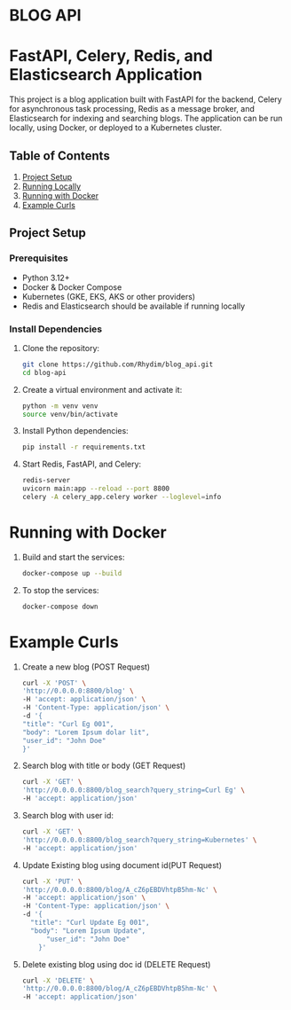 # BLOG API

# FastAPI, Celery, Redis, and Elasticsearch Application

This project is a blog application built with FastAPI for the backend, Celery for asynchronous task processing, Redis as a message broker, and Elasticsearch for indexing and searching blogs. The application can be run locally, using Docker, or deployed to a Kubernetes cluster.

## Table of Contents
1. [Project Setup](#project-setup)
2. [Running Locally](#running-locally)
3. [Running with Docker](#running-with-docker)
5. [Example Curls](#example-curls)

## Project Setup

### Prerequisites

- Python 3.12+
- Docker & Docker Compose
- Kubernetes (GKE, EKS, AKS or other providers)
- Redis and Elasticsearch should be available if running locally

### Install Dependencies

 1. Clone the repository:
    ```bash
    git clone https://github.com/Rhydim/blog_api.git
    cd blog-api
2. Create a virtual environment and activate it:
   ```bash
   python -m venv venv
   source venv/bin/activate
3. Install Python dependencies:
    ```bash
    pip install -r requirements.txt
4. Start Redis, FastAPI, and Celery:
    ```bash
    redis-server
    uvicorn main:app --reload --port 8800
    celery -A celery_app.celery worker --loglevel=info
# Running with Docker
1. Build and start the services:
    ```bash
    docker-compose up --build
2. To stop the services:
    ```bash
    docker-compose down
# Example Curls
1. Create a new blog (POST Request)
    ```bash
    curl -X 'POST' \
    'http://0.0.0.0:8800/blog' \
    -H 'accept: application/json' \
    -H 'Content-Type: application/json' \
    -d '{
    "title": "Curl Eg 001",
    "body": "Lorem Ipsum dolar lit",
    "user_id": "John Doe"
    }'
2. Search blog with title or body (GET Request)
    ```bash
    curl -X 'GET' \
   'http://0.0.0.0:8800/blog_search?query_string=Curl Eg' \
   -H 'accept: application/json'
3. Search blog with user id:
    ```bash
    curl -X 'GET' \
    'http://0.0.0.0:8800/blog_search?query_string=Kubernetes' \
    -H 'accept: application/json'
4. Update Existing blog using document id(PUT Request)
    ```bash
    curl -X 'PUT' \
    'http://0.0.0.0:8800/blog/A_cZ6pEBDVhtpB5hm-Nc' \
    -H 'accept: application/json' \
   -H 'Content-Type: application/json' \
   -d '{
      "title": "Curl Update Eg 001",
      "body": "Lorem Ipsum Update",
          "user_id": "John Doe"
        }'
5. Delete existing blog using doc id (DELETE Request)
    ```bash
    curl -X 'DELETE' \
    'http://0.0.0.0:8800/blog/A_cZ6pEBDVhtpB5hm-Nc' \
    -H 'accept: application/json'
